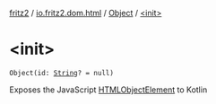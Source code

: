[fritz2](../../index.md) / [io.fritz2.dom.html](../index.md) / [Object](index.md) / [&lt;init&gt;](./-init-.md)

# &lt;init&gt;

`Object(id: `[`String`](https://kotlinlang.org/api/latest/jvm/stdlib/kotlin/-string/index.html)`? = null)`

Exposes the JavaScript [HTMLObjectElement](https://developer.mozilla.org/en/docs/Web/API/HTMLObjectElement) to Kotlin

